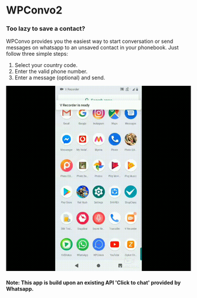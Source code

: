 # WPConvo2

### Too lazy to save a contact?
WPConvo provides you the easiest way to start conversation or send messages on whatsapp to an unsaved contact in your phonebook. Just follow three simple steps:
1. Select your country code.
2. Enter the valid phone number.
3. Enter a message (optional) and send.

![How to Use](WPConvo.gif)

#### Note: This app is build upon an existing API 'Click to chat' provided by Whatsapp.

